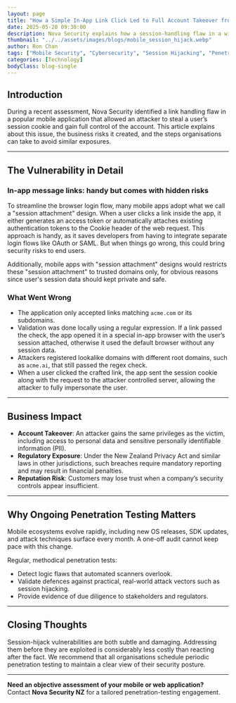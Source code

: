 ```yaml
---
layout: page
title: "How a Simple In-App Link Click Led to Full Account Takeover from New Zealand Nova Security"
date: 2025-05-20 09:30:00
description: Nova Security explains how a session-handling flaw in a widely used mobile app left accounts exposed, and why routine penetration testing remains critical for all organisations.
thumbnail: "../../assets/images/blogs/mobile_session_hijack.webp"
author: Ron Chan
tags: ["Mobile Security", "Cybersecurity", "Session Hijacking", "Penetration Testing"]
categories: [Technology]
bodyClass: blog-single
---
```


## Introduction

During a recent assessment, Nova Security identified a link handling flaw in a popular mobile application that allowed an attacker to steal a user’s session cookie and gain full control of the account. This article explains about this issue, the business risks it created, and the steps organisations can take to avoid similar exposures.

---

## The Vulnerability in Detail

### In-app message links: handy but comes with hidden risks

To streamline the browser login flow, many mobile apps adopt what we call a "session attachment" design. When a user clicks a link inside the app, it either generates an access token or automatically attaches existing authentication tokens to the Cookie header of the web request. This approach is handy, as it saves developers from having to integrate separate login flows like OAuth or SAML. But when things go wrong, this could bring security risks to end users.

Additionally, mobile apps with "session attachment" designs would restricts these "session attachment" to trusted domains only, for obvious reasons since user's session data should kept private and safe.

### What Went Wrong

- The application only accepted links matching `acme.com` or its subdomains.
- Validation was done locally using a regular expression. If a link passed the check, the app opened it in a special in-app browser with the user’s session attached, otherwise it used the default browser without any session data.
- Attackers registered lookalike domains with different root domains, such as `acme.ai`, that still passed the regex check.
- When a user clicked the crafted link, the app sent the session cookie along with the request to the attacker controlled server, allowing the attacker to fully impersonate the user.

---

## Business Impact

- **Account Takeover**: An attacker gains the same privileges as the victim, including access to personal data and sensitive personally identifiable information (PII).
- **Regulatory Exposure**: Under the New Zealand Privacy Act and similar laws in other jurisdictions, such breaches require mandatory reporting and may result in financial penalties.
- **Reputation Risk**: Customers may lose trust when a company’s security controls appear insufficient.

---

## Why Ongoing Penetration Testing Matters

Mobile ecosystems evolve rapidly, including new OS releases, SDK updates, and attack techniques surface every month. A one-off audit cannot keep pace with this change.

Regular, methodical penetration tests:

- Detect logic flaws that automated scanners overlook.
- Validate defences against practical, real-world attack vectors such as session hijacking.
- Provide evidence of due diligence to stakeholders and regulators.

---

## Closing Thoughts

Session-hijack vulnerabilities are both subtle and damaging. Addressing them before they are exploited is considerably less costly than reacting after the fact. We recommend that all organisations schedule periodic penetration testing to maintain a clear view of their security posture.

---

**Need an objective assessment of your mobile or web application?**  
Contact **Nova Security NZ** for a tailored penetration-testing engagement.
